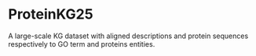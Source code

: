 # ProteinKG25
A large-scale KG dataset with aligned descriptions and protein sequences respectively to GO term and proteins entities.
